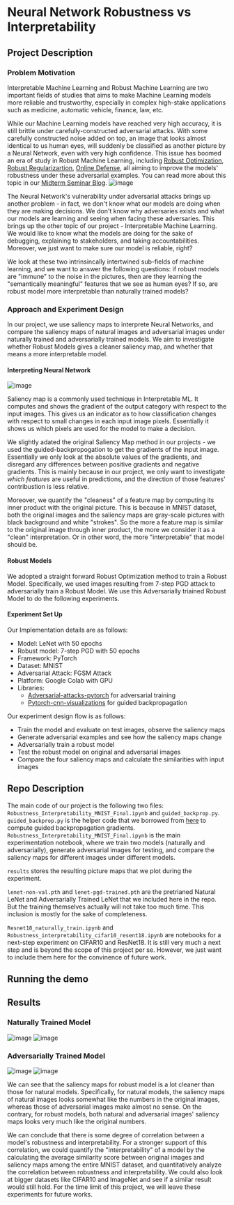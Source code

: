 # Neural Network Robustness vs Interpretability
## Project Description
### Problem Motivation
Interpretable Machine Learning and Robust Machine Learning are two important fields of studies that aims to make Machine Learning models more reliable and trustworthy, especially in complex high-stake applications such as medicine, automatic vehicle, finance, law, etc. 

While our Machine Learning models have reached very high accuracy, it is still brittle under carefully-constructed adversarial attacks. With some carefully constructed noise added on top, an image that looks almost identical to us human eyes, will suddenly be classified as another picture by a Neural Network, even with very high confidence. This issue has boomed an era of study in Robust Machine Learning, including [Robust Optimization](https://arxiv.org/pdf/1706.06083.pdf), [Robust Regularizartion](https://arxiv.org/abs/1807.10272),  [Online Defense](https://arxiv.org/abs/2103.14222), all aiming to improve the models' robustness under these adversarial examples. You can read more about this topic in our [Midterm Seminar Blog](https://medium.com/@zixi-wang/comparing-adversarial-attacks-and-defenses-vision-vs-speech-5e2e0f9f753b).
![image](https://user-images.githubusercontent.com/59561588/146614009-dc0914f5-b52a-4e82-9067-8d0c89902ec1.png)

The Neural Network's vulnerability under adversarial attacks brings up another problem - in fact, we don't know what our models are doing when they are making decisions. We don't know why adversaries exists and what our models are learning and seeing when facing these adversaries. This brings up the other topic of our project - Interpretable Machine Learning. We would like to know what the models are doing for the sake of debugging, explaining to stakeholders, and taking accountabilities. Moreover, we just want to make sure our model is reliable, right?

We look at these two intrinsincally intertwined sub-fields of machine learning, and we want to answer the following questions: if robust models are "immune" to the noise in the pictures, then are they learning the "semantically meaningful" features that we see as human eyes? If so, are robust model more interpretable than naturally trained models?
### Approach and Experiment Design
In our project, we use saliency maps to interprete Neural Networks, and compare the saliency maps of natural images and adversarial images under naturally trained and adversarially trained models. We aim to investigate whether Robust Models gives a cleaner saliency map, and whether that means a more interpretable model.
#### Interpreting Neural Network
![image](https://user-images.githubusercontent.com/59561588/146616863-67730e9e-0d61-45e7-8139-975587fdd6e9.png)

Saliency map is a commonly used technique in Interpretable ML. It computes and shows the gradient of the output category with respect to the input images. This gives us an indicator as to how classification changes with respect to small changes in each input image pixels. Essentially it shows us which pixels are used for the model to make a decision. 

We slightly adated the original Saliency Map method in our projects - we used the guided-backpropogation to get the gradients of the input image. Essentially we only look at the absolute values of the gradients, and disregard any differences between positive gradients and negative gradients. This is mainly because in our project, we only want to investigate *which features* are useful in predictions, and the direction of those features' contribustion is less relative.

Moreover, we quantify the "cleaness" of a feature map by computing its inner product with the original picture. This is because in MNIST dataset, both the original images and the saliency maps are gray-scale pictures with black background and white "strokes". So the more a feature map is similar to the original image through inner product, the more we consider it as a "clean" interpretation. Or in other word, the more "interpretable" that model should be.
#### Robust Models
We adopted a straight forward Robust Optimization method to train a Robust Model. Specifically, we used images resulting from 7-step PGD attack to adversarially train a Robust Model. We use this Adversarially triained Robust Model to do the following experiments.
#### Experiment Set Up
Our Implementation details are as follows:
* Model: LeNet with 50 epochs
* Robust model: 7-step PGD with 50 epochs
* Framework: PyTorch
* Dataset: MNIST
* Adversarial Attack: FGSM Attack
* Platform: Google Colab with GPU
* Libraries: 
  * [Adversarial-attacks-pytorch](https://github.com/Harry24k/adversarial-attacks-pytorch) for adversarial training
  * [Pytorch-cnn-visualizations](https://github.com/utkuozbulak/pytorch-cnn-visualizations) for guided backpropagation

Our experiment design flow is as follows:
* Train the model and evaluate on test images, observe the saliency maps
* Generate adversarial examples and see how the saliency maps change
* Adversarially train a robust model
* Test the robust model on original and adversarial images
* Compare the four saliency maps and calculate the similarities with input images


## Repo Description
The main code of our project is the following two files: `Robustness_Interpretability_MNIST_Final.ipynb` and `guided_backprop.py`. `guided_backprop.py` is the helper code that we borrowed from [here](https://github.com/utkuozbulak/pytorch-cnn-visualizations) to compute guided backpropagation gradients. `Robustness_Interpretability_MNIST_Final.ipynb` is the main experimentation notebook, where we train two models (naturally and adversarially), generate adversarial images for testing, and compare the saliency maps for different images under different models.

`results` stores the resulting picture maps that we plot during the experiment.

`lenet-non-val.pth` and `lenet-pgd-trained.pth` are the pretrianed Natural LeNet and Adversarially Trained LeNet that we included here in the repo. But the training themselves actually will not take too much time. This inclusion is mostly for the sake of completeness.

`Resnet18_naturally_train.ipynb` and `Robustness_interpretability_cifar10_resent18.ipynb` are notebooks for a next-step experiment on CIFAR10 and ResNet18. It is still very much a next step and is beyond the scope of this project per se. However, we just want to include them here for the convinence of future work.

## Running the demo
## Results
### Naturally Trained Model
![image](https://user-images.githubusercontent.com/59561588/146620884-b86df0bf-c82e-4b4b-ad1e-59cc6bb83100.png)
![image](https://user-images.githubusercontent.com/59561588/146621757-0bee7b2f-4d14-4fd4-bba8-7bb43de1ffb8.png)


### Adversarially Trained Model
![image](https://user-images.githubusercontent.com/59561588/146620871-c7ba5057-ee5b-4690-91f3-c62ab27086a0.png)
![image](https://user-images.githubusercontent.com/59561588/146621764-168d6a83-fabe-4d39-b88d-a04f97c68aa6.png)


We can see that the saliency maps for robust model is a lot cleaner than those for natural models. Specifically, for natural models, the saliency maps of natural images looks somewhat like the numbers in the original images, whereas those of adversarial images make almost no sense. On the contrary, for robust models, both natural and adversarial images' saliency maps looks very much like the original numbers. 

We can conclude that there is some degree of correlation between a model's robustness and interpretability. For a stronger support of this correlation, we could quantify the "interpretability" of a model by the calculating the average similarity score between original images and saliency maps among the entire MNIST dataset, and quantitatively analyze the correlation between robustness and interpretability. We could also look at bigger datasets like CIFAR10 and ImageNet and see if a similar result would still hold. For the time limit of this project, we will leave these experiments for future works. 
